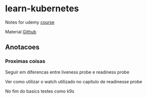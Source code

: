 # learn-kubernetes

Notes for udemy [course](https://ifood.udemy.com/course/learn-devops-the-complete-kubernetes-course)

Material [Github](https://github.com/wardviaene/kubernetes-course)


## Anotacoes

### Proximas coisas

Seguir em diferencas entre liveness probe e readiness probe

Ver como utilizar o watch utilizado no capitulo de readinesse probe

No fim do basics testes como k9s
